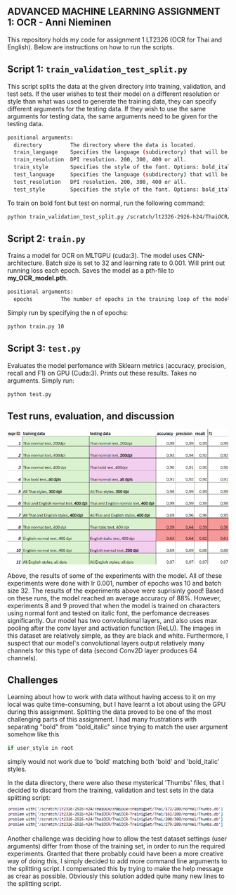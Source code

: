 ## ﻿ADVANCED MACHINE LEARNING ASSIGNMENT 1: OCR - Anni Nieminen

This repository holds my code for assignment 1 LT2326 (OCR for Thai and English).
Below are instructions on how to run the scripts.

## Script 1: `train_validation_test_split.py`

This script splits the data at the given directory into training, validation, and test sets. If the user wishes to test their model on a different resolution or style than what was used to generate the training data, they can specify different arguments for the testing data. If they wish to use the same arguments for testing data, the same arguments need to be given for the testing data.

```bash
positional arguments:
  directory         The directory where the data is located.
  train_language    Specifies the language (subdirectory) that will be used to generate the training data. Options: English, Thai or both.
  train_resolution  DPI resolution. 200, 300, 400 or all.
  train_style       Specifies the style of the font. Options: bold_italic, bold, italic, normal or all.
  test_language     Specifies the language (subdirectory) that will be used to generate the testing data. Options: English, Thai or both.
  test_resolution   DPI resolution. 200, 300, 400 or all.
  test_style        Specifies the style of the font. Options: bold_italic, bold, italic, normal or all.
```

To train on bold font but test on normal, run the following command:

```bash
python train_validation_test_split.py /scratch/lt2326-2926-h24/ThaiOCR/ThaiOCR-TrainigSet english 400 bold english 400 normal
```
## Script 2: `train.py`

Trains a model for OCR on MLTGPU (cuda:3). The model uses CNN-architecture. Batch size is set to 32 and learning rate to 0.001. Will print out running loss each epoch.
Saves the model as a pth-file to **my_OCR_model.pth**.

```bash
positional arguments:
  epochs         The number of epochs in the training loop of the model.

```
Simply run by specifying the n of epochs:

```bash
python train.py 10
```
## Script 3: `test.py`

Evaluates the model perfomance with Sklearn metrics (accuracy, precision, recall and F1) on GPU (Cuda:3). Prints out these results.
Takes no arguments. Simply run:

```bash
python test.py
```

## Test runs, evaluation, and discussion

![Results of the model](https://github.com/Anurni/Optical_Character_Recognition/blob/main/OCR_results.png)

Above, the results of some of the experiments with the model. All of these experiments were done with lr 0.001, number of epochs was 10 and batch size 32.
The results of the experiments above were suprisinly good! Based on these runs, the model reached an average accuracy of 88%.
However, experiments 8 and 9 proved that when the model is trained on characters using normal font and tested on italic font, the 
perfomance decreases significantly.
Our model has two convolutional layers, and also uses max pooling after the conv layer and activation function (ReLU). The images in this
dataset are relatively simple, as they are black and white. Furthermore, I suspect that our model's convolutional layers output relatively many channels for 
this type of data (second Conv2D layer produces 64 channels). 

## Challenges

Learning about how to work with data without having access to it on my local was quite time-consuming, but I have learnt a lot about using the GPU during this assignment. 
Splitting the data proved to be one of the most challenging parts of this assignment. I had many frustrations with separating "bold" from "bold_italic" since trying to match the user argument somehow like this

```bash
if user_style in root
```
simply would not work due to 'bold' matching both 'bold' and 'bold_italic' styles.

In the data directory, there were also these mysterical 'Thumbs' files, that I decided to discard from the training, validation and test sets in the data splitting script:

![Results of the model](https://github.com/Anurni/Optical_Character_Recognition/blob/main/thumbs.png)

Another challenge was deciding how to allow the test dataset settings (user arguments) differ from those of the training set, in order to run the required experiments. Granted that there probably could have been a more creative way of doing this,
I simply decided to add more command line arguments to the splitting script. I compensated this by trying to make the help message as crear as possible. Obviously this solution added quite many new lines to the splitting script.

